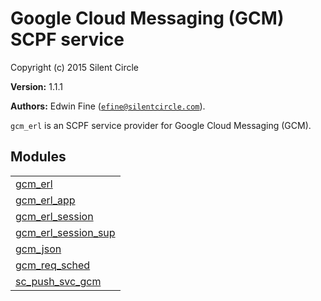 

# Google Cloud Messaging (GCM) SCPF service #

Copyright (c) 2015 Silent Circle

__Version:__ 1.1.1

__Authors:__ Edwin Fine ([`efine@silentcircle.com`](mailto:efine@silentcircle.com)).

`gcm_erl` is an SCPF service provider for Google Cloud Messaging (GCM).

## Modules ##


<table width="100%" border="0" summary="list of modules">
<tr><td><a href="http://github.com/SilentCircle/gcm_erl/blob/master/doc/gcm_erl.md" class="module">gcm_erl</a></td></tr>
<tr><td><a href="http://github.com/SilentCircle/gcm_erl/blob/master/doc/gcm_erl_app.md" class="module">gcm_erl_app</a></td></tr>
<tr><td><a href="http://github.com/SilentCircle/gcm_erl/blob/master/doc/gcm_erl_session.md" class="module">gcm_erl_session</a></td></tr>
<tr><td><a href="http://github.com/SilentCircle/gcm_erl/blob/master/doc/gcm_erl_session_sup.md" class="module">gcm_erl_session_sup</a></td></tr>
<tr><td><a href="http://github.com/SilentCircle/gcm_erl/blob/master/doc/gcm_json.md" class="module">gcm_json</a></td></tr>
<tr><td><a href="http://github.com/SilentCircle/gcm_erl/blob/master/doc/gcm_req_sched.md" class="module">gcm_req_sched</a></td></tr>
<tr><td><a href="http://github.com/SilentCircle/gcm_erl/blob/master/doc/sc_push_svc_gcm.md" class="module">sc_push_svc_gcm</a></td></tr></table>

